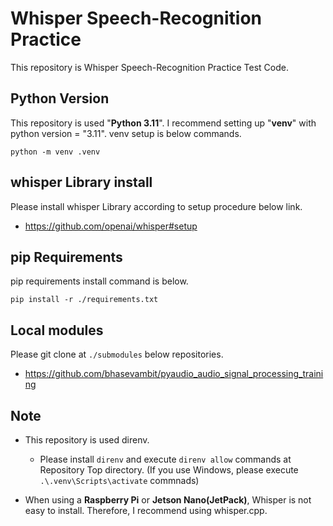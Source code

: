 # Whisper Speech-Recognition Practice

This repository is Whisper Speech-Recognition Practice Test Code.

## Python Version

This repository is used "**Python 3.11**".
I recommend setting up "**venv**" with python version = "3.11".
venv setup is below commands.

`python -m venv .venv`

## whisper Library install

Please install whisper Library according to setup procedure below link.

- <https://github.com/openai/whisper#setup>

## pip Requirements

pip requirements install command is below.

`pip install -r ./requirements.txt`

## Local modules

Please git clone at `./submodules` below repositories.

- <https://github.com/bhasevambit/pyaudio_audio_signal_processing_training>

## Note

- This repository is used direnv.

  - Please install `direnv` and execute `direnv allow` commands at Repository Top directory.
    (If you use Windows, please execute `.\.venv\Scripts\activate` commnads)

- When using a **Raspberry Pi** or **Jetson Nano(JetPack)**, Whisper is not easy to install. Therefore, I recommend using whisper.cpp.
